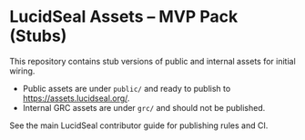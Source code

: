 # LucidSeal Assets – MVP Pack (Stubs)

This repository contains stub versions of public and internal assets for initial wiring.

- Public assets are under `public/` and ready to publish to https://assets.lucidseal.org/.
- Internal GRC assets are under `grc/` and should not be published.

See the main LucidSeal contributor guide for publishing rules and CI.
